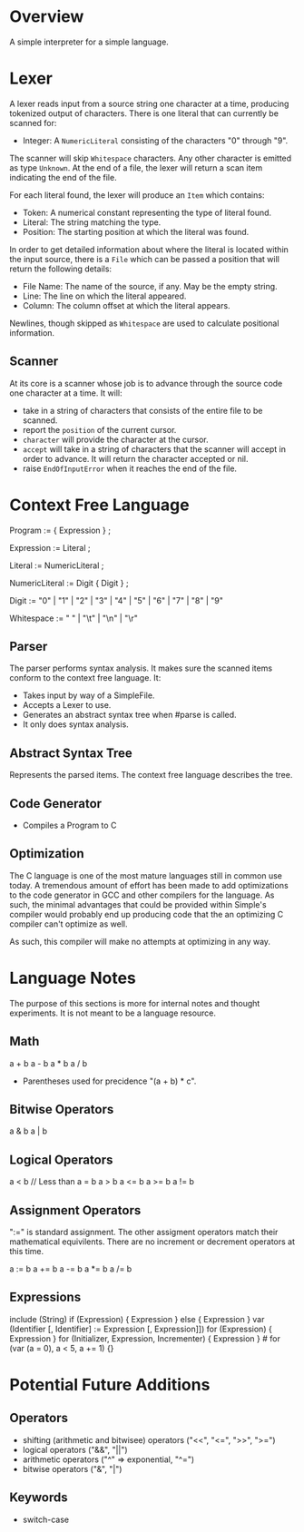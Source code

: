 # Overview

A simple interpreter for a simple language.

# Lexer

A lexer reads input from a source string one character at a time, producing
tokenized output of characters. There is one literal that can currently be
scanned for:

- Integer: A `NumericLiteral` consisting of the characters "0" through "9".

The scanner will skip `Whitespace` characters. Any other character is
emitted as type `Unknown`. At the end of a file, the lexer will return a
scan item indicating the end of the file.

For each literal found, the lexer will produce an `Item` which contains:

- Token: A numerical constant representing the type of literal found.
- Literal: The string matching the type.
- Position: The starting position at which the literal was found.

In order to get detailed information about where the literal is located
within the input source, there is a `File` which can be passed a position
that will return the following details:

- File Name: The name of the source, if any. May be the empty string.
- Line: The line on which the literal appeared.
- Column: The column offset at which the literal appears.

Newlines, though skipped as `Whitespace` are used to calculate positional
information.

## Scanner

At its core is a scanner whose job is to advance through the source code one
character at a time. It will:

- take in a string of characters that consists of the entire file to be
  scanned.
- report the `position` of the current cursor.
- `character` will provide the character at the cursor.
- `accept` will take in a string of characters that the scanner will accept
  in order to advance. It will return the character accepted or nil.
- raise `EndOfInputError` when it reaches the end of the file.

# Context Free Language

Program := { Expression } ;

Expression := Literal ;

Literal := NumericLiteral ;

NumericLiteral := Digit { Digit } ;

Digit := "0" | "1" | "2" | "3" | "4" | "5" | "6" | "7" | "8" | "9"

Whitespace := " " | "\t" | "\n" | "\r"

## Parser

The parser performs syntax analysis. It makes sure the scanned items conform
to the context free language. It:

- Takes input by way of a SimpleFile.
- Accepts a Lexer to use.
- Generates an abstract syntax tree when #parse is called.
- It only does syntax analysis.

## Abstract Syntax Tree

Represents the parsed items. The context free language describes the tree.

## Code Generator

- Compiles a Program to C

## Optimization

The C language is one of the most mature languages still in common use
today. A tremendous amount of effort has been made to add optimizations
to the code generator in GCC and other compilers for the language. As
such, the minimal advantages that could be provided within Simple's
compiler would probably end up producing code that the an optimizing C
compiler can't optimize as well.

As such, this compiler will make no attempts at optimizing in any way.

# Language Notes

The purpose of this sections is more for internal notes and thought
experiments. It is not meant to be a language resource.

## Math

a + b
a - b
a \* b
a / b

- Parentheses used for precidence "(a + b) \* c".

## Bitwise Operators

a & b
a | b

## Logical Operators

a < b // Less than
a = b
a > b
a <= b
a >= b
a != b

## Assignment Operators

":=" is standard assignment. The other assigment operators match their mathematical
equivilents. There are no increment or decrement operators at this time.

a := b
a += b
a -= b
a \*= b
a /= b

## Expressions

include (String)
if (Expression) { Expression } else { Expression }
var (Identifier [, Identifier] := Expression [, Expression]])
for (Expression) { Expression }
for (Initializer, Expression, Incrementer) { Expression } # for (var (a = 0), a < 5, a += 1) {}

# Potential Future Additions

## Operators

- shifting (arithmetic and bitwisee) operators ("<<", "<=", ">>", ">=")
- logical operators ("&&", "||")
- arithmetic operators ("^" => exponential, "^=")
- bitwise operators ("&", "|")

## Keywords

- switch-case
